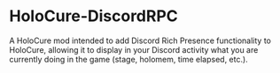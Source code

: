 # HoloCure-DiscordRPC
A HoloCure mod intended to add Discord Rich Presence functionality to HoloCure, allowing it to display in your Discord activity what you are currently doing in the game (stage, holomem, time elapsed, etc.).
